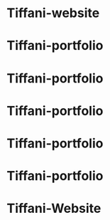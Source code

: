 # Tiffani-website
# Tiffani-portfolio
# Tiffani-portfolio
# Tiffani-portfolio
# Tiffani-portfolio
# Tiffani-portfolio
# Tiffani-Website
